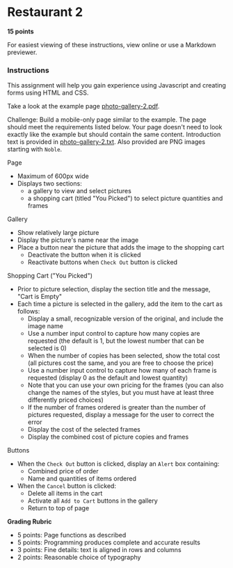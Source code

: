 # Restaurant 2

**15 points**

For easiest viewing of these instructions, view online or use a Markdown previewer.

### Instructions

This assignment will help you gain experience using Javascript and creating forms using HTML and CSS.

Take a look at the example page [photo-gallery-2.pdf](photo-gallery-2.pdf).

Challenge: Build a mobile-only page similar to the example. The page should meet the requirements listed below. Your page doesn't need to look exactly like the example but should contain the same content. Introduction text is provided in [photo-gallery-2.txt](photo-gallery-2.txt). Also provided are PNG images starting with `Noble`.   

Page
* Maximum of 600px wide
* Displays two sections: 
  * a gallery to view and select pictures 
  * a shopping cart (titled "You Picked") to select picture quantities and frames

Gallery
* Show relatively large picture
* Display the picture's name near the image
* Place a button near the picture that adds the image to the shopping cart 
  * Deactivate the button when it is clicked
  * Reactivate buttons when `Check Out` button is clicked

Shopping Cart ("You Picked")
* Prior to picture selection, display the section title and the message, "Cart is Empty"
* Each time a picture is selected in the gallery, add the item to the cart as follows:
  * Display a small, recognizable version of the original, and include the image name
  * Use a number input control to capture how many copies are requested (the default is 1, but the lowest number that can be selected is 0)
  * When the number of copies has been selected, show the total cost (all pictures cost the same, and you are free to choose the price)
  * Use a number input control to capture how many of each frame is requested (display 0 as the default and lowest quantity)
  * Note that you can use your own pricing for the frames (you can also change the names of the styles, but you must have at least three differently priced choices)
  * If the number of frames ordered is greater than the number of pictures requested, display a message for the user to correct the error
  * Display the cost of the selected frames
  * Display the combined cost of picture copies and frames

Buttons
* When the `Check Out` button is clicked, display an `Alert` box containing:
  * Combined price of order
  * Name and quantities of items ordered
* When the `Cancel` button is clicked:
  * Delete all items in the cart
  * Activate all `Add to Cart` buttons in the gallery
  * Return to top of page


**Grading Rubric**

* 5 points: Page functions as described
* 5 points: Programming produces complete and accurate results 
* 3 points: Fine details: text is aligned in rows and columns
* 2 points: Reasonable choice of typography 
 
